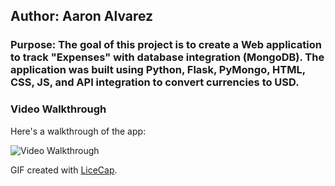 ## Author: Aaron Alvarez

### Purpose: The goal of this project is to create a Web application to track "Expenses" with database integration (MongoDB). The application was built using Python, Flask, PyMongo, HTML, CSS, JS, and API integration to convert currencies to USD.

### Video Walkthrough

Here's a walkthrough of the app:

<img src='walkthrough.gif' title='Video Walkthrough' width='' alt='Video Walkthrough' />

GIF created with [LiceCap](http://www.cockos.com/licecap/).

